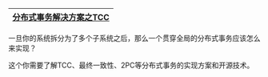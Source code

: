 
[分布式事务解决方案之TCC](https://www.bilibili.com/video/BV16W411P7gr)|
---|

一旦你的系统拆分为了多个子系统之后，那么一个贯穿全局的分布式事务应该怎么来实现？

这个你需要了解TCC、最终一致性、2PC等分布式事务的实现方案和开源技术。
